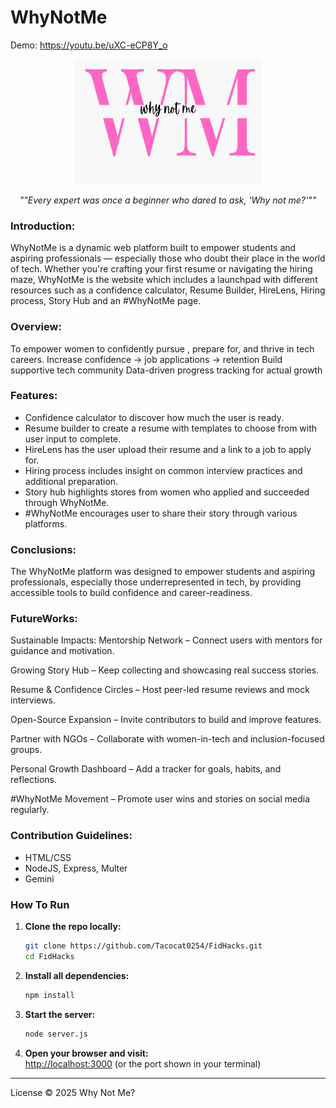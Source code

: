 # WhyNotMe

Demo: https://youtu.be/uXC-eCP8Y_o
                               
<p align="center">

  
  <img src="/wnm.png" alt="wnm" width="300" height="200"/>
</p>

<p align="center"><em>""Every expert was once a beginner who dared to ask, 'Why not me?'""</em></p>


### Introduction:
  
WhyNotMe is a dynamic web platform built to empower students and aspiring professionals — especially those who doubt their place in the world of tech. Whether you're crafting your first resume or navigating the hiring maze, WhyNotMe is the website which includes a launchpad with different resources such as a confidence calculator, Resume Builder, HireLens, Hiring process, Story Hub and
an #WhyNotMe page.

### Overview:

To empower women to confidently pursue , prepare for, and  thrive in tech careers.
Increase confidence → job applications → retention
Build supportive tech community
Data-driven progress tracking for actual growth

### Features:
- Confidence calculator to discover how much the user is ready.
- Resume builder to create a resume with templates to choose from with user input to
  complete.
- HireLens has the user upload their resume and a link to a job to apply for.
- Hiring process includes insight on common interview practices and additional preparation.
- Story hub highlights stores from women who applied and succeeded through WhyNotMe.
- #WhyNotMe encourages user to share their story through various platforms.

### Conclusions:
The WhyNotMe platform was designed to empower students and aspiring professionals, especially those underrepresented in tech, by providing accessible tools to build confidence and career-readiness. 

### FutureWorks:
Sustainable Impacts:
Mentorship Network – Connect users with mentors for guidance and motivation.

Growing Story Hub – Keep collecting and showcasing real success stories.

Resume & Confidence Circles – Host peer-led resume reviews and mock interviews.

Open-Source Expansion – Invite contributors to build and improve features.

Partner with NGOs – Collaborate with women-in-tech and inclusion-focused groups.

Personal Growth Dashboard – Add a tracker for goals, habits, and reflections.

#WhyNotMe Movement – Promote user wins and stories on social media regularly.

### Contribution Guidelines:
- HTML/CSS
- NodeJS, Express, Multer
- Gemini

### How To Run

1. **Clone the repo locally:**
   ```sh
   git clone https://github.com/Tacocat0254/FidHacks.git
   cd FidHacks
   ```

2. **Install all dependencies:**
   ```sh
   npm install
   ```

3. **Start the server:**
   ```sh
   node server.js
   ```

4. **Open your browser and visit:**  
   [http://localhost:3000](http://localhost:3000) (or the port shown in your terminal)

---


  License © 2025 Why Not Me? 

